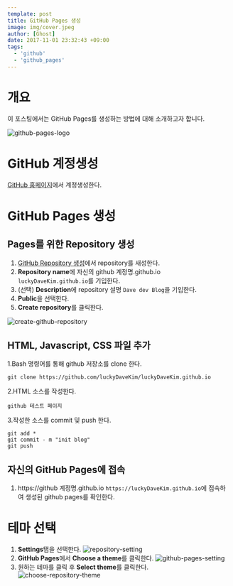 ```yaml
---
template: post
title: GitHub Pages 생성
image: img/cover.jpeg
author: [Ghost]
date: 2017-11-01 23:32:43 +09:00
tags:
  - 'github'
  - 'github_pages'
---
```


# 개요
이 포스팅에서는 GitHub Pages를 생성하는 방법에 대해 소개하고자 합니다.

![github-pages-logo](img/github-pages.jpg)

# GitHub 계정생성
[GitHub 홈페이지](https://github.com)에서 계정생성한다.

# GitHub Pages 생성
## Pages를 위한 Repository 생성
1. [GitHub Repository 생성](https://github.com/new)에서 repository를 새성한다.
2. **Repository name**에 자신의 github 계정명.github.io `luckyDaveKim.github.io`를 기입한다.
3. (선택) **Description**에 repository 설명 `Dave dev Blog`을 기입한다.
4. **Public**을 선택한다.
5. **Create repository**를 클릭한다.

![create-github-repository](img/create-github-repository.png)

## HTML, Javascript, CSS 파일 추가
1.Bash 명령어를 통해 github 저장소를 clone 한다.
```$xslt
git clone https://github.com/luckyDaveKim/luckyDaveKim.github.io
```
2.HTML 소스를 작성한다.
```$xslt
github 테스트 페이지
```
3.작성한 소스를 commit 및 push 한다.
```$xslt
git add *
git commit - m "init blog"
git push
```

## 자신의 GitHub Pages에 접속
1. https://github 계정명.github.io `https://luckyDaveKim.github.io`에 접속하여 생성된 github pages를 확인한다.

# 테마 선택
1. **Settings**탭을 선택한다.
![repository-setting](img/repository-setting.png)
2. **GitHub Pages**에서 **Choose a theme**를 클릭한다.
![github-pages-setting](img/github-pages-setting.png)
3. 원하는 테마를 클릭 후 **Select theme**를 클릭한다.
![choose-repository-theme](img/choose-repository-theme.png)
